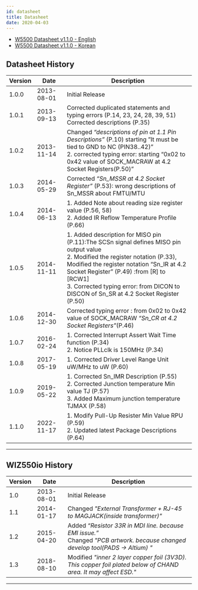 ```yaml
---
id: datasheet
title: Datasheet
date: 2020-04-03
---
```


- <a href = "/img/products/w5500/W5500_ds_v110e.pdf" target ="_blank">W5500 Datasheet v1.1.0 - English</a>
- <a href = "/img/products/w5500/W5500_ds_v110k.pdf" target ="_blank">W5500 Datasheet v1.1.0 - Korean</a>

## Datasheet History

| Version | Date       | Description  |
| ------- | ---------- | ------------ |
| 1.0.0   | 2013-08-01 | Initial Release |
| 1.0.1   | 2013-09-13 | Corrected duplicated statements and typing errors (P.14, 23, 24, 28, 39, 51) Corrected descriptions (P.35) |
| 1.0.2   | 2013-11-14 | Changed *“descriptions of pin at 1.1 Pin Descriptions”* (P.10) starting ”It must be tied to GND to NC (PIN38..42)”<br/>2. corrected typing error: starting “0x02 to 0x42 value of SOCK\_MACRAW at 4.2 Socket Registers(P.50)” |
| 1.0.3   | 2014-05-29 | Corrected *“Sn\_MSSR at 4.2 Socket Register”* (P.53): wrong descriptions of Sn\_MSSR about FMTU/MTU |
| 1.0.4   | 2014-06-13 | 1\. Added Note about reading size register value (P.56, 58)<br/>2. Added IR Reflow Temperature Profile (P.66)  |
| 1.0.5   | 2014-11-11 | 1\. Added description for MISO pin (P.11):The SCSn signal defines MISO pin output value<br/>2. Modified the register notation (P.33), Modified the register notation “Sn\_IR at 4.2 Socket Register” (P.49) :from \[R\] to \[RCW1\]<br/>3. Corrected typing error: from DICON to DISCON of Sn\_SR at 4.2 Socket Register (P.50) |
| 1.0.6   | 2014-12-30 | Corrected typing error : from 0x02 to 0x42 value of SOCK\_MACRAW *“Sn\_CR at 4.2 Socket Registers”*(P.46)  |
| 1.0.7   | 2016-02-24 | 1\. Corrected Interrupt Assert Wait Time function (P.34)<br/>2. Notice PLLclk is 150MHz (P.34)  |
| 1.0.8   | 2017-05-19 | 1\. Corrected Driver Level Range Unit uW/MHz to uW (P.60) |
| 1.0.9   | 2019-05-22 | 1\. Corrected Sn\_IMR Description (P.55)<br/>2. Corrected Junction temperature Min value TJ (P.57)<br/>3. Added Maximum junction temperature TJMAX (P.58) |
| 1.1.0   | 2022-11-17 | 1\. Modify Pull-Up Resister Min Value RPU (P.59) <br/>2. Updated latest Package Descriptions (P.64) |

-----


## WIZ550io History

<table>
<thead>
<tr class="header">
<th>Version</th>
<th>Date</th>
<th>Description</th>
</tr>
</thead>
<tbody>
<tr class="odd">
<td>1.0</td>
<td>2013-08-01</td>
<td>Initial Release</td>
</tr>
<tr class="even">
<td>1.1</td>
<td>2014-01-17</td>
<td>Changed <em>"External Transformer + RJ-45 to MAGJACK(inside transformer)"</em></td>
</tr>
<tr class="odd">
<td>1.2</td>
<td>2015-04-20</td>
<td>Added <em>“Resistor 33R in MDI line. because EMI issue.”</em><br />
Changed <em>"PCB artwork. because changed develop tool(PADS -&gt; Altium) "</em></td>
</tr>
<tr class="even">
<td>1.3</td>
<td>2018-08-10</td>
<td>Modified <em>"inner 2 layer copper foil (3V3D). This copper foil plated below of CHAND area. It may affect ESD."</em></td>
</tr>
</tbody>
</table>

-----
